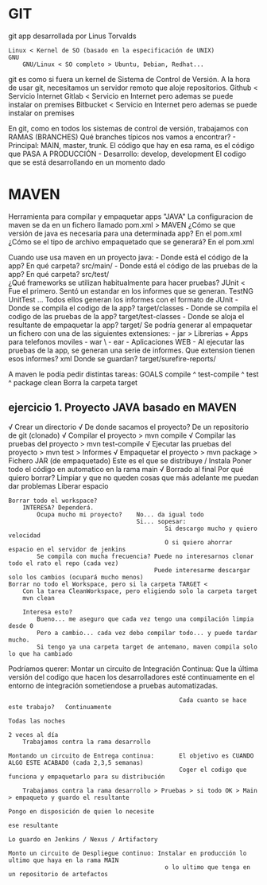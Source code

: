 # GIT

git app desarrollada por Linus Torvalds
    
    Linux < Kernel de SO (basado en la especificación de UNIX)
    GNU
        GNU/Linux < SO completo > Ubuntu, Debian, Redhat...

git es como si fuera un kernel de Sistema de Control de Versión.
A la hora de usar git, necesitamos un servidor remoto que aloje repositorios.
    Github    < Servicio Internet
    Gitlab    < Servicio en Internet pero ademas se puede instalar on premises
    Bitbucket < Servicio en Internet pero ademas se puede instalar on premises

En git, como en todos los sistemas de control de versión, trabajamos con RAMAS (BRANCHES)
Qué branches típicos nos vamos a encontrar?
    - Principal: MAIN, master, trunk.
        El código que hay en esa rama, es el código que PASA A PRODUCCIÓN
    - Desarrollo: develop, development
        El codigo que se está desarrollando en un momento dado
    

# MAVEN

Herramienta para compilar y empaquetar apps "JAVA"
La configuracion de maven se da en un fichero llamado pom.xml > MAVEN
    ¿Cómo se que versión de java es necesaria para una determinada app? En el pom.xml
    ¿Cómo se el tipo de archivo empaquetado que se generará?            En el pom.xml

Cuando use usa maven en un proyecto java:
    - Donde está el código de la app?                En qué carpeta? src/main/
    - Donde está el código de las pruebas de la app? En qué carpeta? src/test/      
            ¿Qué frameworks se utilizan habitualmente para hacer pruebas?
                JUnit < Fue el primero. Sentó un estandar en los informes que se generan.
                TestNG
                UnitTest        ... Todos ellos generan los informes con el formato de JUnit
    - Donde se compila el codigo de la app?                          target/classes
    - Donde se compila el codigo de las pruebas de la app?           target/test-classes
    - Donde se aloja el resultante de empaquetar la app?             target/
        Se podría generar al empaquetar un fichero con una de las siguientes extensiones:
            - jar >  Librerias + Apps para telefonos moviles
            - war \ 
            - ear -  Aplicaciones WEB
    - Al ejecutar las pruebas de la app, se generan una serie de informes.
        Que extension tienen esos informes?                         xml
        Donde se guardan?                                           target/surefire-reports/

A maven le podía pedir distintas tareas: GOALS 
    compile
      ^
    test-compile
      ^
    test
      ^
    package
    clean                                                           Borra la carpeta target




## ejercicio 1. Proyecto JAVA basado en MAVEN

√ Crear un directorio
√ De donde sacamos el proyecto? De un repositorio de git (clonado)
√ Compilar el proyecto > mvn compile
√ Compilar las pruebas del proyecto > mvn test-compile
√ Ejecutar las pruebas del proyecto > mvn test > Informes
√ Empaquetar el proyecto > mvn package         > Fichero JAR (de empaquetado) Este es el que se distribuye / Instala
Poner todo el código en automatico en la rama main
√ Borrado al final
    Por qué quiero borrar?
        Limpiar y que no queden cosas que más adelante me puedan dar problemas
        Liberar espacio
    
    Borrar todo el workspace? 
        INTERESA? Dependerá.
            Ocupa mucho mi proyecto?    No... da igual todo 
                                        Si... sopesar: 
                                                Si descargo mucho y quiero velocidad
                                                O si quiero ahorrar espacio en el servidor de jenkins
            Se compila con mucha frecuencia? Puede no interesarnos clonar todo el rato el repo (cada vez)
                                             Puede interesarme descargar solo los cambios (ocupará mucho menos)
    Borrar no todo el Workspace, pero si la carpeta TARGET < 
        Con la tarea CleanWorkspace, pero eligiendo solo la carpeta target
        mvn clean
        
        Interesa esto?
            Bueno... me aseguro que cada vez tengo una compilación limpia desde 0
            Pero a cambio... cada vez debo compilar todo... y puede tardar mucho.
            Si tengo ya una carpeta target de antemano, maven compila solo lo que ha cambiado
    



Podríamos querer:
    Montar un circuito de Integración Continua:     Que la última versión del codigo que hacen los desarrolladores
                                                    esté continuamente en el entorno de integración 
                                                    sometiendose a pruebas automatizadas.
                                                    
                                                    Cada cuanto se hace este trabajo?   Continuamente
                                                                                        Todas las noches
                                                                                        2 veces al día
        Trabajamos contra la rama desarrollo
        
    Montando un circuito de Entrega continua:       El objetivo es CUANDO ALGO ESTE ACABADO (cada 2,3,5 semanas)
                                                    Coger el codigo que funciona y empaquetarlo para su distribución
        
        Trabajamos contra la rama desarrollo > Pruebas > si todo OK > Main > empaqueto y guardo el resultante
                                                                             Pongo en disposición de quien lo necesite
                                                                             ese resultante
                                                                             Lo guardo en Jenkins / Nexus / Artifactory
        
    Monto un circuito de Despliegue continuo: Instalar en producción lo ultimo que haya en la rama MAIN
                                                o lo ultimo que tenga en un repositorio de artefactos
        
        